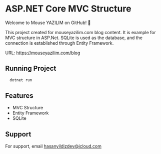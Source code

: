 
# ASP.NET Core MVC Structure

Welcome to Mouse YAZILIM on GitHub! 🚀


This project created for mouseyazilim.com blog content. 
It is example for MVC structure in ASP.Net.
SQLite is used as the database, and the connection is established through Entity Framework.

URL: https://mouseyazilim.com/blog
## Running Project

```bash
  dotnet run
```
    
## Features

- MVC Structure
- Entity Framework
- SQLite

## Support

For support, email hasanyildizdev@icloud.com 
